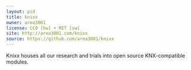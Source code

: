 ```yaml
---
layout: pid
title: knixx
owner: area3001
license: CC0 [hw] + MIT [sw]
site: http://area3001.com/knixx
source: https://github.com/area3001/knixx
---
```

Knixx houses all our research and trials into open source KNX-compatible modules.
